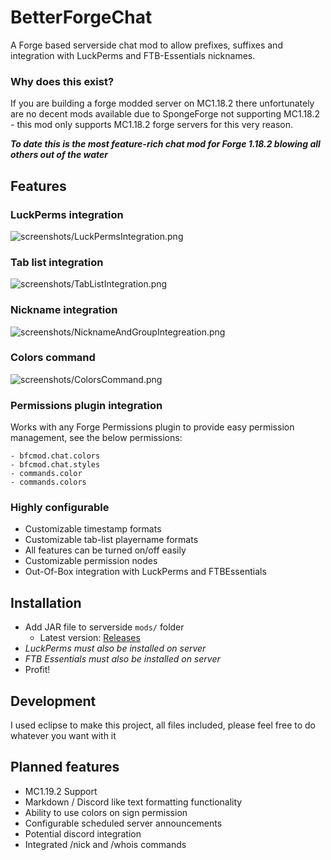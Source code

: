 # BetterForgeChat
A Forge based serverside chat mod to allow prefixes, suffixes and integration with LuckPerms and FTB-Essentials nicknames.

### Why does this exist?
If you are building a forge modded server on MC1.18.2 there unfortunately are no decent mods available due to SpongeForge not supporting MC1.18.2 - this mod only supports MC1.18.2 forge servers for this very reason.

***To date this is the most feature-rich chat mod for Forge 1.18.2 blowing all others out of the water***

## Features
### LuckPerms integration
![screenshots/LuckPermsIntegration.png](https://github.com/abc123me/BetterForgeChat/raw/main/screenshots/LuckPermsIntegration.png)
### Tab list integration
![screenshots/TabListIntegration.png](https://github.com/abc123me/BetterForgeChat/raw/main/screenshots/TabListIntegration.png)
### Nickname integration
![screenshots/NicknameAndGroupIntegreation.png](https://github.com/abc123me/BetterForgeChat/raw/main/screenshots/NicknameAndGroupIntegreation.png)
### Colors command
![screenshots/ColorsCommand.png](https://github.com/abc123me/BetterForgeChat/raw/main/screenshots/ColorsCommand.png)
### Permissions plugin integration
Works with any Forge Permissions plugin to provide easy permission management, see the below permissions:
```
- bfcmod.chat.colors
- bfcmod.chat.styles
- commands.color
- commands.colors
```
### Highly configurable
 - Customizable timestamp formats
 - Customizable tab-list playername formats
 - All features can be turned on/off easily
 - Customizable permission nodes
 - Out-Of-Box integration with LuckPerms and FTBEssentials


## Installation
- Add JAR file to serverside `mods/` folder
  - Latest version: [Releases](https://github.com/abc123me/BetterForgeChat/releases)
- *LuckPerms must also be installed on server*
- *FTB Essentials must also be installed on server*
- Profit!

## Development
I used eclipse to make this project, all files included, please feel free to do whatever you want with it

## Planned features
- MC1.19.2 Support
- Markdown / Discord like text formatting functionality
- Ability to use colors on sign permission
- Configurable scheduled server announcements
- Potential discord integration
- Integrated /nick and /whois commands
